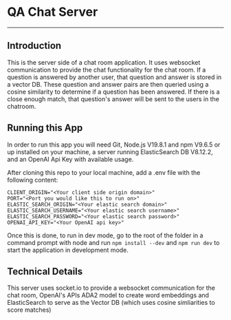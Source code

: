 # QA Chat Server
---

## Introduction

This is the server side of a chat room application. It uses websocket communication to provide the chat functionality for the chat room. If a question is answered by another user, that question and answer is stored in a vector DB. These question and answer pairs are then queried using a cosine similarity to determine if a question has been answered. If there is a close enough match, that question's answer will be sent to the users in the chatroom.

## Running this App
In order to run this app you will need Git, Node.js V19.8.1 and npm V9.6.5 or up installed on your machine, a server running ElasticSearch DB V8.12.2, and an OpenAI Api Key with available usage.

After cloning this repo to your local machine, add a .env file with the following content:
```
CLIENT_ORIGIN="<Your client side origin domain>"
PORT="<Port you would like this to run on>"
ELASTIC_SEARCH_ORIGIN="<Your elastic search domain>"
ELASTIC_SEARCH_USERNAME="<Your elastic search username>"
ELASTIC_SEARCH_PASSWORD="<Your elastic search password>"
OPENAI_API_KEY="<Your OpenAI api key>"
```

Once this is done, to run in dev mode, go to the root of the folder in a command prompt with node and run `npm install --dev` and `npm run dev` to start the application in development mode.

## Technical Details
 This server uses socket.io to provide a websocket communication for the chat room, OpenAI's APIs ADA2 model to create word embeddings and ElasticSearch to serve as the Vector DB (which uses cosine simliarities to score matches)